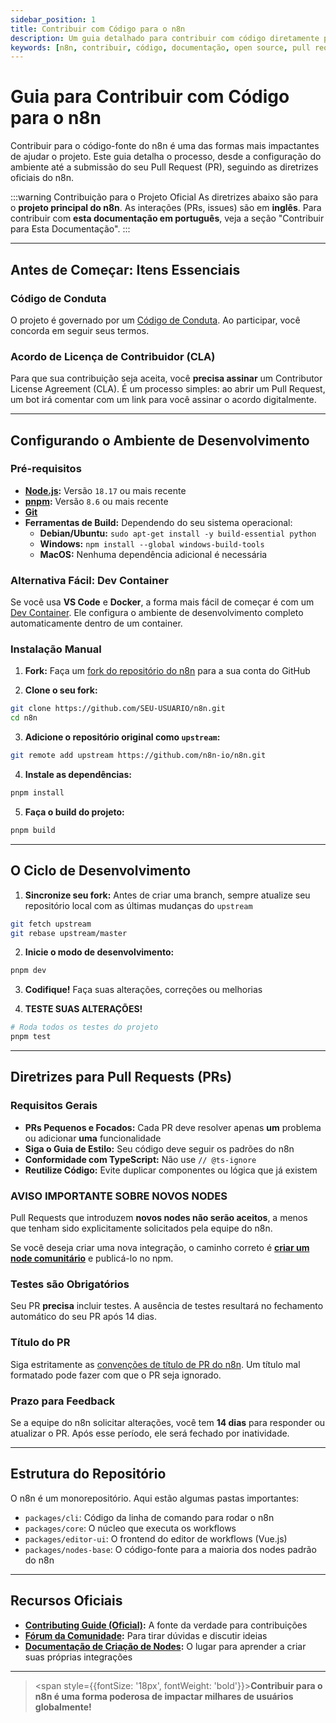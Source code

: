 ```yaml
---
sidebar_position: 1
title: Contribuir com Código para o n8n
description: Um guia detalhado para contribuir com código diretamente para o projeto n8n oficial
keywords: [n8n, contribuir, código, documentação, open source, pull request, github]
---
```



#  Guia para Contribuir com Código para o n8n

Contribuir para o código-fonte do n8n é uma das formas mais impactantes de ajudar o projeto. Este guia detalha o processo, desde a configuração do ambiente até a submissão do seu Pull Request (PR), seguindo as diretrizes oficiais do n8n.

:::warning Contribuição para o Projeto Oficial
As diretrizes abaixo são para o **projeto principal do n8n**. As interações (PRs, issues) são em **inglês**. Para contribuir com **esta documentação em português**, veja a seção "Contribuir para Esta Documentação".
:::

---

##  Antes de Começar: Itens Essenciais

### **Código de Conduta**
O projeto é governado por um [Código de Conduta](https://github.com/n8n-io/n8n/blob/master/CODE_OF_CONDUCT.md). Ao participar, você concorda em seguir seus termos.

### **Acordo de Licença de Contribuidor (CLA)**
Para que sua contribuição seja aceita, você **precisa assinar** um Contributor License Agreement (CLA). É um processo simples: ao abrir um Pull Request, um bot irá comentar com um link para você assinar o acordo digitalmente.

---

##  Configurando o Ambiente de Desenvolvimento

### **Pré-requisitos**
- **[Node.js](https://nodejs.org/en/):** Versão `18.17` ou mais recente
- **[pnpm](https://pnpm.io/):** Versão `8.6` ou mais recente
- **[Git](https://git-scm.com/)**
- **Ferramentas de Build:** Dependendo do seu sistema operacional:
  - **Debian/Ubuntu:** `sudo apt-get install -y build-essential python`
  - **Windows:** `npm install --global windows-build-tools`
  - **MacOS:** Nenhuma dependência adicional é necessária

### **Alternativa Fácil: Dev Container**
Se você usa **VS Code** e **Docker**, a forma mais fácil de começar é com um [Dev Container](https://vscode.dev/redirect?url=vscode://ms-vscode-remote.remote-containers/cloneInVolume?url=https://github.com/n8n-io/n8n). Ele configura o ambiente de desenvolvimento completo automaticamente dentro de um container.

### **Instalação Manual**
1. **Fork:** Faça um [fork do repositório do n8n](https://github.com/n8n-io/n8n) para a sua conta do GitHub

2. **Clone o seu fork:**
```bash
git clone https://github.com/SEU-USUARIO/n8n.git
cd n8n
```

3. **Adicione o repositório original como `upstream`:**
```bash
git remote add upstream https://github.com/n8n-io/n8n.git
```

4. **Instale as dependências:**
```bash
pnpm install
```

5. **Faça o build do projeto:**
```bash
pnpm build
```

---

##  O Ciclo de Desenvolvimento

1. **Sincronize seu fork:** Antes de criar uma branch, sempre atualize seu repositório local com as últimas mudanças do `upstream`
```bash
git fetch upstream
git rebase upstream/master
```

2. **Inicie o modo de desenvolvimento:**
```bash
pnpm dev
```

3. **Codifique!** Faça suas alterações, correções ou melhorias

4. **TESTE SUAS ALTERAÇÕES!**
```bash
# Roda todos os testes do projeto
pnpm test
```

---

##  Diretrizes para Pull Requests (PRs)

### **Requisitos Gerais**
- **PRs Pequenos e Focados:** Cada PR deve resolver apenas **um** problema ou adicionar **uma** funcionalidade
- **Siga o Guia de Estilo:** Seu código deve seguir os padrões do n8n
- **Conformidade com TypeScript:** Não use `// @ts-ignore`
- **Reutilize Código:** Evite duplicar componentes ou lógica que já existem

### **AVISO IMPORTANTE SOBRE NOVOS NODES**
Pull Requests que introduzem **novos nodes não serão aceitos**, a menos que tenham sido explicitamente solicitados pela equipe do n8n.

Se você deseja criar uma nova integração, o caminho correto é [**criar um node comunitário**](https://docs.n8n.io/integrations/creating-nodes/) e publicá-lo no npm.

### **Testes são Obrigatórios**
Seu PR **precisa** incluir testes. A ausência de testes resultará no fechamento automático do seu PR após 14 dias.

### **Título do PR**
Siga estritamente as [convenções de título de PR do n8n](https://github.com/n8n-io/n8n/blob/master/.github/pull_request_title_conventions.md). Um título mal formatado pode fazer com que o PR seja ignorado.

### **Prazo para Feedback**
Se a equipe do n8n solicitar alterações, você tem **14 dias** para responder ou atualizar o PR. Após esse período, ele será fechado por inatividade.

---

##  Estrutura do Repositório

O n8n é um monorepositório. Aqui estão algumas pastas importantes:
- `packages/cli`: Código da linha de comando para rodar o n8n
- `packages/core`: O núcleo que executa os workflows
- `packages/editor-ui`: O frontend do editor de workflows (Vue.js)
- `packages/nodes-base`: O código-fonte para a maioria dos nodes padrão do n8n

---

##  Recursos Oficiais

- **[Contributing Guide (Oficial)](https://github.com/n8n-io/n8n/blob/master/CONTRIBUTING.md):** A fonte da verdade para contribuições
- **[Fórum da Comunidade](https://community.n8n.io/):** Para tirar dúvidas e discutir ideias
- **[Documentação de Criação de Nodes](https://docs.n8n.io/integrations/creating-nodes/):** O lugar para aprender a criar suas próprias integrações

---

> <span style={{fontSize: '18px', fontWeight: 'bold'}}>**Contribuir para o n8n é uma forma poderosa de impactar milhares de usuários globalmente!**</span>
